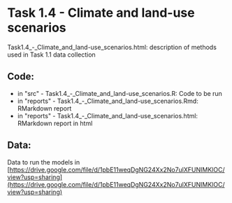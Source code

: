 # Task 1.4 - Climate and land-use scenarios

Task1.4_-_Climate_and_land-use_scenarios.html: description of methods used in Task 1.1 data collection

## Code:

+ in "src" - Task1.4_-_Climate_and_land-use_scenarios.R: Code to be run
+ in "reports" - Task1.4_-_Climate_and_land-use_scenarios.Rmd: RMarkdown report
+ in "reports" - Task1.4_-_Climate_and_land-use_scenarios.html: RMarkdown report in html

## Data:

Data to run the models in [https://drive.google.com/file/d/1pbE11weqDgNG24Xx2No7ulXFUNIMKlOC/view?usp=sharing](https://drive.google.com/file/d/1pbE11weqDgNG24Xx2No7ulXFUNIMKlOC/view?usp=sharing)
